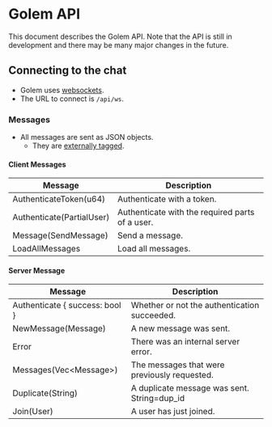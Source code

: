 # Golem API

This document describes the Golem API. Note that the API is still in development and there may be many major changes in the future.

## Connecting to the chat

- Golem uses [websockets].
- The URL to connect is `/api/ws`.

### Messages

- All messages are sent as JSON objects.
  - They are [externally tagged].

[websockets]: https://developer.mozilla.org/en-US/docs/Web/API/WebSockets_API
[externally tagged]: https://serde.rs/enum-representations.html#externally-tagged

#### Client Messages

| Message                   | Description                                     |
| ------------------------- | ----------------------------------------------- |
| AuthenticateToken(u64)    | Authenticate with a token.                      |
| Authenticate(PartialUser) | Authenticate with the required parts of a user. |
| Message(SendMessage)      | Send a message.                                 |
| LoadAllMessages           | Load all messages.                              |

#### Server Message

| Message                        | Description                                  |
| ------------------------------ | -------------------------------------------- |
| Authenticate { success: bool } | Whether or not the authentication succeeded. |
| NewMessage(Message)            | A new message was sent.                      |
| Error                          | There was an internal server error.          |
| Messages(Vec&lt;Message&gt;)   | The messages that were previously requested. |
| Duplicate(String)              | A duplicate message was sent. String=dup_id  |
| Join(User)                     | A user has just joined.                      |

